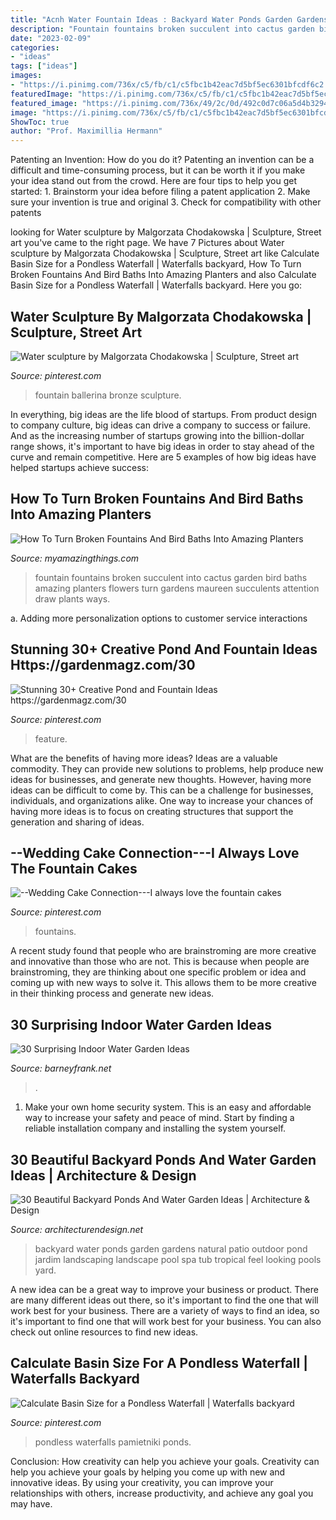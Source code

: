 ```yaml
---
title: "Acnh Water Fountain Ideas : Backyard Water Ponds Garden Gardens Natural Patio Outdoor Pond Jardim Landscaping Landscape Pool Spa Tub Tropical Feel Looking Pools Yard"
description: "Fountain fountains broken succulent into cactus garden bird baths amazing planters flowers turn gardens maureen succulents attention draw plants ways"
date: "2023-02-09"
categories:
- "ideas"
tags: ["ideas"]
images:
- "https://i.pinimg.com/736x/c5/fb/c1/c5fbc1b42eac7d5bf5ec6301bfcdf6c2.jpg"
featuredImage: "https://i.pinimg.com/736x/c5/fb/c1/c5fbc1b42eac7d5bf5ec6301bfcdf6c2.jpg"
featured_image: "https://i.pinimg.com/736x/49/2c/0d/492c0d7c06a5d4b329401767b14c77e8.jpg"
image: "https://i.pinimg.com/736x/c5/fb/c1/c5fbc1b42eac7d5bf5ec6301bfcdf6c2.jpg"
ShowToc: true
author: "Prof. Maximillia Hermann"
---
```



Patenting an Invention: How do you do it?
Patenting an invention can be a difficult and time-consuming process, but it can be worth it if you make your idea stand out from the crowd. Here are four tips to help you get started: 1. Brainstorm your idea before filing a patent application 
2. Make sure your invention is true and original 
3. Check for compatibility with other patents 

	

		
looking for Water sculpture by Malgorzata Chodakowska | Sculpture, Street art you've came to the right page. We have 7 Pictures about Water sculpture by Malgorzata Chodakowska | Sculpture, Street art like Calculate Basin Size for a Pondless Waterfall | Waterfalls backyard, How To Turn Broken Fountains And Bird Baths Into Amazing Planters and also Calculate Basin Size for a Pondless Waterfall | Waterfalls backyard. Here you go:
		
    
## Water Sculpture By Malgorzata Chodakowska | Sculpture, Street Art

<img loading=lazy src="https://i.pinimg.com/736x/58/56/40/5856403201f48b59eb7fd0f266fcee14--water-sculpture-bronze-sculpture.jpg" onerror="this.onerror=null;this.src='https://tse1.mm.bing.net/th?id=OIP.T_hRe92Nx-5ajN0qFXir5wDhEs&amp;pid=15.1';" alt="Water sculpture by Malgorzata Chodakowska | Sculpture, Street art">

_Source: pinterest.com_

>fountain ballerina bronze sculpture. 

	

In everything, big ideas are the life blood of startups. From product design to company culture, big ideas can drive a company to success or failure. And as the increasing number of startups growing into the billion-dollar range shows, it's important to have big ideas in order to stay ahead of the curve and remain competitive. Here are 5 examples of how big ideas have helped startups achieve success: 
    
## How To Turn Broken Fountains And Bird Baths Into Amazing Planters

<img loading=lazy src="http://myamazingthings.com/wp-content/uploads/2017/04/cactus-fountain--759x1024.jpeg" onerror="this.onerror=null;this.src='https://tse4.mm.bing.net/th?id=OIP.K8EyORsqfZG2ow4879BoGgHaJ_&amp;pid=15.1';" alt="How To Turn Broken Fountains And Bird Baths Into Amazing Planters">

_Source: myamazingthings.com_

>fountain fountains broken succulent into cactus garden bird baths amazing planters flowers turn gardens maureen succulents attention draw plants ways. 

	

a. Adding more personalization options to customer service interactions 

    
## Stunning 30+ Creative Pond And Fountain Ideas Https://gardenmagz.com/30

<img loading=lazy src="https://i.pinimg.com/736x/49/2c/0d/492c0d7c06a5d4b329401767b14c77e8.jpg" onerror="this.onerror=null;this.src='https://tse2.mm.bing.net/th?id=OIP.C-FaJBKHEZ9fcY6DAe4yOAHaK8&amp;pid=15.1';" alt="Stunning 30+ Creative Pond and Fountain Ideas https://gardenmagz.com/30">

_Source: pinterest.com_

>feature. 

	

What are the benefits of having more ideas?
Ideas are a valuable commodity. They can provide new solutions to problems, help produce new ideas for businesses, and generate new thoughts. However, having more ideas can be difficult to come by. This can be a challenge for businesses, individuals, and organizations alike. One way to increase your chances of having more ideas is to focus on creating structures that support the generation and sharing of ideas.

    
## --Wedding Cake Connection---I Always Love The Fountain Cakes

<img loading=lazy src="https://i.pinimg.com/736x/c5/fb/c1/c5fbc1b42eac7d5bf5ec6301bfcdf6c2.jpg" onerror="this.onerror=null;this.src='https://tse1.mm.bing.net/th?id=OIP.BCy7Sdfc07U3FkXZDvZupQHaOw&amp;pid=15.1';" alt="--Wedding Cake Connection---I always love the fountain cakes">

_Source: pinterest.com_

>fountains. 

	

A recent study found that people who are brainstroming are more creative and innovative than those who are not. This is because when people are brainstroming, they are thinking about one specific problem or idea and coming up with new ways to solve it. This allows them to be more creative in their thinking process and generate new ideas.

    
## 30 Surprising Indoor Water Garden Ideas

<img loading=lazy src="http://www.barneyfrank.net/wp-content/uploads/2016/04/Surprising-Indoor-Water-Garden-Ideas-13-1.jpg" onerror="this.onerror=null;this.src='https://tse1.mm.bing.net/th?id=OIP.iLw1dFY5BfVpq5Nj29_9VAHaKA&amp;pid=15.1';" alt="30 Surprising Indoor Water Garden Ideas">

_Source: barneyfrank.net_

>. 

	

1. Make your own home security system. This is an easy and affordable way to increase your safety and peace of mind. Start by finding a reliable installation company and installing the system yourself.

    
## 30 Beautiful Backyard Ponds And Water Garden Ideas | Architecture &amp; Design

<img loading=lazy src="http://cdn.architecturendesign.net/wp-content/uploads/2015/06/AD-Backyard-Ponds-Water-Gardens-25.jpg" onerror="this.onerror=null;this.src='https://tse4.mm.bing.net/th?id=OIP.n2alt3q0h-mdYx-oHJxU-gHaLH&amp;pid=15.1';" alt="30 Beautiful Backyard Ponds And Water Garden Ideas | Architecture &amp; Design">

_Source: architecturendesign.net_

>backyard water ponds garden gardens natural patio outdoor pond jardim landscaping landscape pool spa tub tropical feel looking pools yard. 

	

A new idea can be a great way to improve your business or product. There are many different ideas out there, so it's important to find the one that will work best for your business. There are a variety of ways to find an idea, so it's important to find one that will work best for your business. You can also check out online resources to find new ideas.

    
## Calculate Basin Size For A Pondless Waterfall | Waterfalls Backyard

<img loading=lazy src="https://i.pinimg.com/736x/5b/c8/d3/5bc8d3cd5c438b51adaa609087e6c835.jpg" onerror="this.onerror=null;this.src='https://tse3.mm.bing.net/th?id=OIP.kqDkQFSpq4BGsmgnIVTKVwAAAA&amp;pid=15.1';" alt="Calculate Basin Size for a Pondless Waterfall | Waterfalls backyard">

_Source: pinterest.com_

>pondless waterfalls pamietniki ponds. 

	

Conclusion: How creativity can help you achieve your goals.
Creativity can help you achieve your goals by helping you come up with new and innovative ideas. By using your creativity, you can improve your relationships with others, increase productivity, and achieve any goal you may have.

